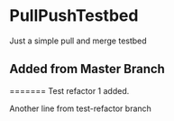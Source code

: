 # PullPushTestbed
Just a simple pull and merge testbed

## Added from Master Branch
=======
Test refactor 1 added.

Another line from test-refactor branch
